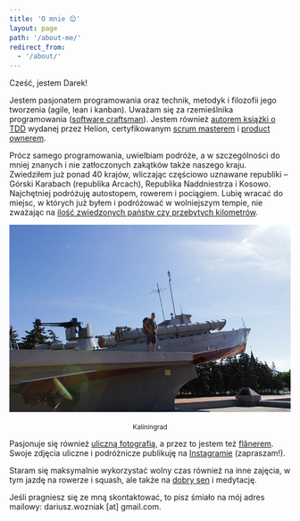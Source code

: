 ```yaml
---
title: 'O mnie 😊'
layout: page
path: '/about-me/'
redirect_from:
  - '/about/'
---
```


Cześć, jestem Darek!

Jestem pasjonatem programowania oraz technik, metodyk i filozofii jego tworzenia (agile, lean i kanban). Uważam się za rzemieślnika programowania ([software craftsman](http://manifesto.softwarecraftsmanship.org/)). Jestem również [autorem książki o TDD](/ksiazka-tdd/) wydanej przez Helion, certyfikowanym [scrum masterem](https://www.scrumalliance.org/get-certified/scrummaster-track/certified-scrummaster) i [product ownerem](https://www.scrumalliance.org/get-certified/product-owner-track/certified-scrum-product-owner).

Prócz samego programowania, uwielbiam podróże, a w szczególności do mniej znanych i nie zatłoczonych zakątków także naszego kraju. Zwiedziłem już ponad 40 krajów, wliczając częściowo uznawane republiki – Górski Karabach (republika Arcach), Republika Naddniestrza i Kosowo. Najchętniej podróżuję autostopem, rowerem i pociągiem. Lubię wracać do miejsc, w których już byłem i podróżować w wolniejszym tempie, nie zważając na [ilość zwiedzonych państw czy przebytych kilometrów](http://admiring-diversity.pl/blog/2016/06/07/podrozowanie-blisko-powoli-opowiesc-o-odkrywaniu/).

![Kaliningrad](kaliningrad.jpg)

<div style="text-align: center"><small>Kaliningrad</small></div>

Pasjonuje się również [uliczną fotografią](http://erickimphotography.com/blog/2013/08/07/what-is-street-photography-2/), a przez to jestem też [flânerem](https://en.wikipedia.org/wiki/Fl%C3%A2neur). Swoje zdjęcia uliczne i podróżnicze publikuję na [Instagramie](https://www.instagram.com/the.darek.wozniak) (zapraszam!).

Staram się maksymalnie wykorzystać wolny czas również na inne zajęcia, w tym jazdę na rowerze i squash, ale także na [dobry sen](http://routineexcellence.com/why-we-sleep-book-review-summary/) i medytację.

Jeśli pragniesz się ze mną skontaktować, to pisz śmiało na mój adres mailowy: dariusz.wozniak \[at\] gmail.com.
